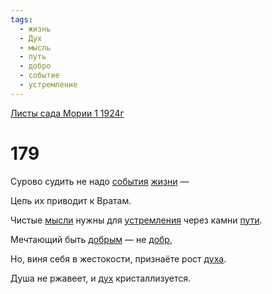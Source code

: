 ```yaml
---
tags:
  - жизнь
  - Дух
  - мысль
  - путь
  - добро
  - событие
  - устремление
---
```


[Листы сада Мории 1 1924г](/agni/1924)

# 179
Сурово судить не надо [события](/tag/#событие) [жизни](/tag/#жизнь) —    

Цепь их приводит к Вратам.   

Чистые [мысли](/tag/#мысль) нужны для [устремления](/tag/#устремление) через камни [пути](/tag/#путь).   

Мечтающий быть [добрым](/tag/#добро) — не [добр](/tag/#добро),   

Но, виня себя в жестокости, признаёте рост [духа](/tag/#Дух).   

Душа не ржавеет, и [дух](/tag/#Дух) кристаллизуется.   

